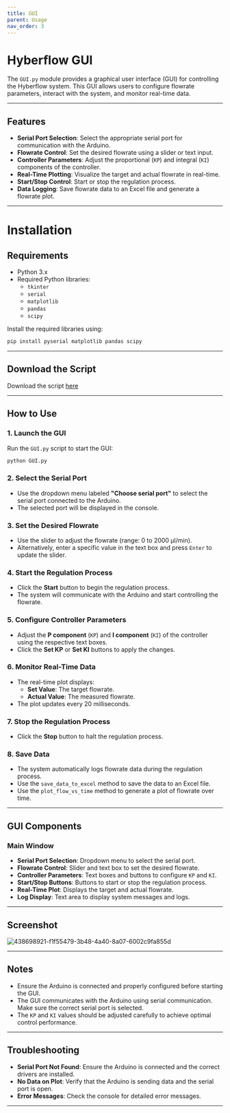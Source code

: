 ```yaml
---
title: GUI
parent: Usage
nav_order: 3
---
```


# Hyberflow GUI

The `GUI.py` module provides a graphical user interface (GUI) for controlling the Hyberflow system. This GUI allows users to configure flowrate parameters, interact with the system, and monitor real-time data.

---

## Features

- **Serial Port Selection**: Select the appropriate serial port for communication with the Arduino.
- **Flowrate Control**: Set the desired flowrate using a slider or text input.
- **Controller Parameters**: Adjust the proportional (`KP`) and integral (`KI`) components of the controller.
- **Real-Time Plotting**: Visualize the target and actual flowrate in real-time.
- **Start/Stop Control**: Start or stop the regulation process.
- **Data Logging**: Save flowrate data to an Excel file and generate a flowrate plot.

---
# Installation

## Requirements

- Python 3.x
- Required Python libraries:
  - `tkinter`
  - `serial`
  - `matplotlib`
  - `pandas`
  - `scipy`

Install the required libraries using:

```bash
pip install pyserial matplotlib pandas scipy
```

---

## Download the Script

Download the script [here](../Code/GUI.py )


---

## How to Use

### 1. Launch the GUI

Run the `GUI.py` script to start the GUI:

```bash
python GUI.py
```

### 2. Select the Serial Port

- Use the dropdown menu labeled **"Choose serial port"** to select the serial port connected to the Arduino.
- The selected port will be displayed in the console.

### 3. Set the Desired Flowrate

- Use the slider to adjust the flowrate (range: 0 to 2000 µl/min).
- Alternatively, enter a specific value in the text box and press `Enter` to update the slider.

### 4. Start the Regulation Process

- Click the **Start** button to begin the regulation process.
- The system will communicate with the Arduino and start controlling the flowrate.

### 5. Configure Controller Parameters

- Adjust the **P component** (`KP`) and **I component** (`KI`) of the controller using the respective text boxes.
- Click the **Set KP** or **Set KI** buttons to apply the changes.

### 6. Monitor Real-Time Data

- The real-time plot displays:
  - **Set Value**: The target flowrate.
  - **Actual Value**: The measured flowrate.
- The plot updates every 20 milliseconds.

### 7. Stop the Regulation Process

- Click the **Stop** button to halt the regulation process.

### 8. Save Data

- The system automatically logs flowrate data during the regulation process.
- Use the `save_data_to_excel` method to save the data to an Excel file.
- Use the `plot_flow_vs_time` method to generate a plot of flowrate over time.

---

## GUI Components

### Main Window

- **Serial Port Selection**: Dropdown menu to select the serial port.
- **Flowrate Control**: Slider and text box to set the desired flowrate.
- **Controller Parameters**: Text boxes and buttons to configure `KP` and `KI`.
- **Start/Stop Buttons**: Buttons to start or stop the regulation process.
- **Real-Time Plot**: Displays the target and actual flowrate.
- **Log Display**: Text area to display system messages and logs.

---

## Screenshot

![438698921-f1f55479-3b48-4a40-8a07-6002c9fa855d](https://github.com/user-attachments/assets/ecfcf23c-3f79-4eac-96d0-ac9f0ed26c76)



---

## Notes

- Ensure the Arduino is connected and properly configured before starting the GUI.
- The GUI communicates with the Arduino using serial communication. Make sure the correct serial port is selected.
- The `KP` and `KI` values should be adjusted carefully to achieve optimal control performance.

---

## Troubleshooting

- **Serial Port Not Found**: Ensure the Arduino is connected and the correct drivers are installed.
- **No Data on Plot**: Verify that the Arduino is sending data and the serial port is open.
- **Error Messages**: Check the console for detailed error messages.

---

